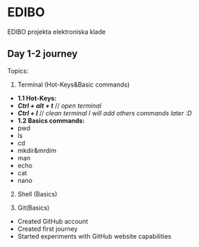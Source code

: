 # EDIBO
EDIBO projekta elektroniska klade

## Day 1-2 journey

Topics:
 1. Terminal (Hot-Keys&Basic commands)
 - **1.1 Hot-Keys:**
  - ***Ctrl + alt + t*** // *open terminal*
  - ***Ctrl + l*** // *clean terminal*
  *I will add others commands later :D*
 - **1.2 Basics commands:**
  - pwd
  - ls
  - cd
  - mkdir&mrdim
  - man
  - echo
  - cat
  - nano
 2. Shell (Basics)
 
 3. Git(Basics)
  - Created GitHub account 
  - Created first journey
  - Started experiments with GitHub website capabilities

